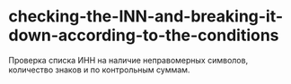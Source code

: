 # checking-the-INN-and-breaking-it-down-according-to-the-conditions
Проверка списка ИНН на наличие неправомерных символов, количество знаков и по контрольным суммам. 
